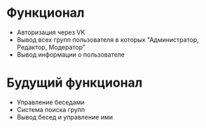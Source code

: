 <h1>Функционал</h1>

<ul>
  <li>Авторизация через VK </li>
  <li>Вывод всех групп пользователя в которых "Администратор, Редактор, Модератор"</li>
  <li>Вывод информации о пользователе</li>
</ul>

<h1>Будущий функционал</h1>
<ul>
  <li>Управление беседами</li>
  <li>Система поиска групп</li>
  <li>Вывод бесед и управление ими</li>
</ul>
